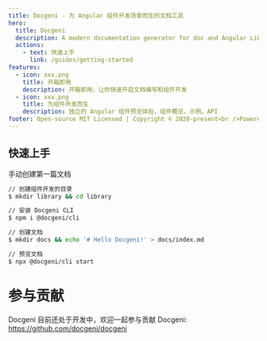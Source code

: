 ```yaml
---
title: Docgeni - 为 Angular 组件开发场景而生的文档工具
hero:
  title: Docgeni
  description: A modern documentation generator for doc and Angular Lib
  actions:
    - text: 快速上手
      link: /guides/getting-started
features:
  - icon: xxx.png
    title: 开箱即用
    description: 开箱即用，让你快速开启文档编写和组件开发
  - icon: xxx.png
    title: 为组件开发而生
    description: 独立的 Angular 组件预览体验，组件概览，示例，API
footer: Open-source MIT Licensed | Copyright © 2020-present<br />Powered by self
---
```


 ## 快速上手
手动创建第一篇文档

```bash
// 创建组件开发的目录
$ mkdir library && cd library

// 安装 Docgeni CLI
$ npm i @docgeni/cli

// 创建文档
$ mkdir docs && echo '# Hello Docgeni!' > docs/index.md

// 预览文档
$ npx @docgeni/cli start
```

# 参与贡献
Docgeni 目前还处于开发中，欢迎一起参与贡献 Docgeni: https://github.com/docgeni/docgeni

